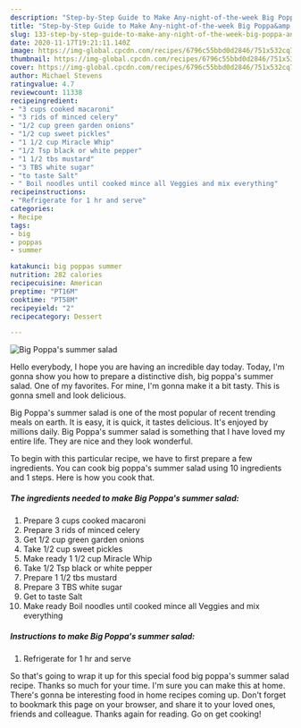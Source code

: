 ```yaml
---
description: "Step-by-Step Guide to Make Any-night-of-the-week Big Poppa&amp;#39;s summer salad"
title: "Step-by-Step Guide to Make Any-night-of-the-week Big Poppa&amp;#39;s summer salad"
slug: 133-step-by-step-guide-to-make-any-night-of-the-week-big-poppa-and-39-s-summer-salad
date: 2020-11-17T19:21:11.140Z
image: https://img-global.cpcdn.com/recipes/6796c55bbd0d2846/751x532cq70/big-poppas-summer-salad-recipe-main-photo.jpg
thumbnail: https://img-global.cpcdn.com/recipes/6796c55bbd0d2846/751x532cq70/big-poppas-summer-salad-recipe-main-photo.jpg
cover: https://img-global.cpcdn.com/recipes/6796c55bbd0d2846/751x532cq70/big-poppas-summer-salad-recipe-main-photo.jpg
author: Michael Stevens
ratingvalue: 4.7
reviewcount: 11338
recipeingredient:
- "3 cups cooked macaroni"
- "3 rids of minced celery"
- "1/2 cup green garden onions"
- "1/2 cup sweet pickles"
- "1 1/2 cup Miracle Whip"
- "1/2 Tsp black or white pepper"
- "1 1/2 tbs mustard"
- "3 TBS white sugar"
- "to taste Salt"
- " Boil noodles until cooked mince all Veggies and mix everything"
recipeinstructions:
- "Refrigerate for 1 hr and serve"
categories:
- Recipe
tags:
- big
- poppas
- summer

katakunci: big poppas summer 
nutrition: 282 calories
recipecuisine: American
preptime: "PT16M"
cooktime: "PT58M"
recipeyield: "2"
recipecategory: Dessert

---
```



![Big Poppa&#39;s summer salad](https://img-global.cpcdn.com/recipes/6796c55bbd0d2846/751x532cq70/big-poppas-summer-salad-recipe-main-photo.jpg)

Hello everybody, I hope you are having an incredible day today. Today, I'm gonna show you how to prepare a distinctive dish, big poppa&#39;s summer salad. One of my favorites. For mine, I'm gonna make it a bit tasty. This is gonna smell and look delicious.



Big Poppa&#39;s summer salad is one of the most popular of recent trending meals on earth. It is easy, it is quick, it tastes delicious. It's enjoyed by millions daily. Big Poppa&#39;s summer salad is something that I have loved my entire life. They are nice and they look wonderful.


To begin with this particular recipe, we have to first prepare a few ingredients. You can cook big poppa&#39;s summer salad using 10 ingredients and 1 steps. Here is how you cook that.

<!--inarticleads1-->

##### The ingredients needed to make Big Poppa&#39;s summer salad:

1. Prepare 3 cups cooked macaroni
1. Prepare 3 rids of minced celery
1. Get 1/2 cup green garden onions
1. Take 1/2 cup sweet pickles
1. Make ready 1 1/2 cup Miracle Whip
1. Take 1/2 Tsp black or white pepper
1. Prepare 1 1/2 tbs mustard
1. Prepare 3 TBS white sugar
1. Get to taste Salt
1. Make ready  Boil noodles until cooked mince all Veggies and mix everything




<!--inarticleads2-->

##### Instructions to make Big Poppa&#39;s summer salad:

1. Refrigerate for 1 hr and serve




So that's going to wrap it up for this special food big poppa&#39;s summer salad recipe. Thanks so much for your time. I'm sure you can make this at home. There's gonna be interesting food in home recipes coming up. Don't forget to bookmark this page on your browser, and share it to your loved ones, friends and colleague. Thanks again for reading. Go on get cooking!
